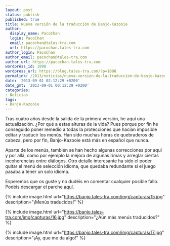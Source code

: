 ```yaml
---
layout: post
status: publish
published: true
title: Nueva versión de la traducción de Banjo-Kazooie
author:
  display_name: PacoChan
  login: PacoChan
  email: pacochan@tales-tra.com
  url: https://pacochan.tales-tra.com
author_login: PacoChan
author_email: pacochan@tales-tra.com
author_url: https://pacochan.tales-tra.com
wordpress_id: 1098
wordpress_url: https://blog.tales-tra.com/?p=1098
permalink: /2013/noticias/nueva-version-de-la-traduccion-de-banjo-kazooie/
date: '2013-09-01 02:12:29 +0200'
date_gmt: '2013-09-01 00:12:29 +0200'
categories:
- Noticias
tags:
- Banjo-Kazooie
---
```

Tras cuatro años desde la salida de la primera versión, he aquí una actualización.
¿Por qué a estas alturas de la vida? Pues porque por fin he conseguido poner remedio a todas la protecciones que
hacían imposible editar y traducir los menús. Han sido muchas horas de quebraderos de cabeza, pero por fin,
Banjo-Kazooie está más en español que nunca.

Aparte de los menús, también se han hecho algunas correcciones por aquí y por allá, como por ejemplo la mejora de
algunas rimas y arreglar ciertas incoherencias entre diálogos. Otro detalle interesante ha sido el poder quitar el
menú de selección idioma, que quedaba redundante si el juego pasaba a tener un solo idioma.

Esperemos que os guste y no dudéis en comentar cualquier posible fallo.
Podéis descargar el parche [aquí](https://banjo.tales-tra.com/).

{% include image.html url="https://banjo.tales-tra.com/img/capturas/15.jpg" description="¡Menús traducidos!" %}

{% include image.html url="https://banjo.tales-tra.com/img/capturas/16.jpg" description="¿Aún más menús traducidos?" %}

{% include image.html url="https://banjo.tales-tra.com/img/capturas/17.jpg" description="¡Ay, que me da algo!" %}
